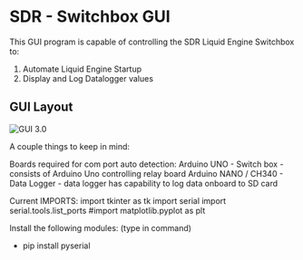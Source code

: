 # SDR - Switchbox GUI
This GUI program is capable of controlling the SDR Liquid Engine Switchbox to:
1) Automate Liquid Engine Startup
2) Display and Log Datalogger values

## GUI Layout
![GUI 3.0](https://github.com/nchennoju/SDR-Switch-Box/blob/master/SDR_GUI/img/v8.jpg)


A couple things to keep in mind:

Boards required for com port auto detection:
	Arduino UNO - Switch box
		- consists of Arduino Uno controlling relay board
	Arduino NANO / CH340 - Data Logger
		- data logger has capability to log data onboard to SD card


Current IMPORTS:
import tkinter as tk
import serial
import serial.tools.list_ports
#import matplotlib.pyplot as plt


Install the following modules: (type in command)
* pip install pyserial

